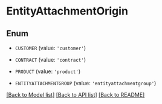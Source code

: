 # EntityAttachmentOrigin


## Enum

* `CUSTOMER` (value: `'customer'`)

* `CONTRACT` (value: `'contract'`)

* `PRODUCT` (value: `'product'`)

* `ENTITYATTACHMENTGROUP` (value: `'entityattachmentgroup'`)

[[Back to Model list]](../README.md#documentation-for-models) [[Back to API list]](../README.md#documentation-for-api-endpoints) [[Back to README]](../README.md)



